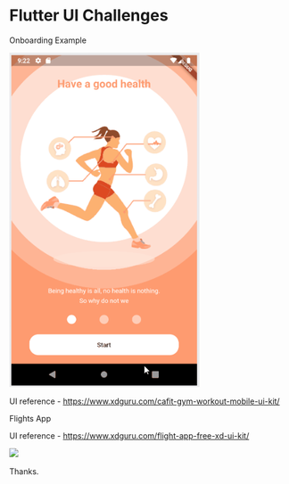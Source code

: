 # Flutter UI Challenges

Onboarding Example 

<img src="assets/CafitUI_Onboarding_output.gif" height="600em" />

UI reference - https://www.xdguru.com/cafit-gym-workout-mobile-ui-kit/

Flights App

UI reference - https://www.xdguru.com/flight-app-free-xd-ui-kit/

<img src="assets/FlightsUI_output.gif" height="600em" />

Thanks.